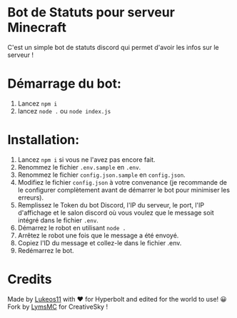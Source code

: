 # Bot de Statuts pour serveur Minecraft

C'est un simple bot de statuts discord qui permet d'avoir les infos sur le serveur !

# Démarrage du bot:
1. Lancez `npm i`
2. lancez `node .` ou `node index.js`

# Installation:
1. Lancez `npm i` si vous ne l'avez pas encore fait.
2. Renommez le fichier `.env.sample` en `.env`.
3. Renommez le fichier `config.json.sample` en `config.json`.
4. Modifiez le fichier `config.json` à votre convenance (je recommande de le configurer complètement avant de démarrer le bot pour minimiser les erreurs).
5. Remplissez le Token du bot Discord, l'IP du serveur, le port, l'IP d'affichage et le salon discord où vous voulez que le message soit intégré dans le fichier `.env`.
6. Démarrez le robot en utilisant `node .`
7. Arrêtez le robot une fois que le message a été envoyé.
8. Copiez l'ID du message et collez-le dans le fichier .env.
9. Redémarrez le bot.

# Credits
Made by <a href="https://github.com/Lukeos11">Lukeos11</a> with ♥ for Hyperbolt and edited for the world to use! 😀
Fork by <a href="https://github.com/LymsMC">LymsMC</a> for CreativeSky !
